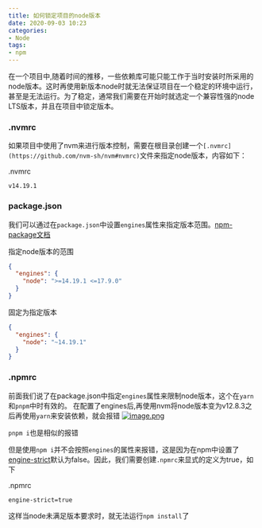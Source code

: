 ```yaml
---
title: 如何锁定项目的node版本
date: 2020-09-03 10:23
categories:
- Node
tags: 
- npm
---
```


在一个项目中,随着时间的推移，一些依赖库可能只能工作于当时安装时所采用的node版本。这时再使用新版本node时就无法保证项目在一个稳定的环境中运行，甚至是无法运行。为了稳定，通常我们需要在开始时就选定一个兼容性强的node LTS版本，并且在项目中锁定版本。

### .nvmrc 
如果项目中使用了nvm来进行版本控制，需要在根目录创建一个`[.nvmrc](https://github.com/nvm-sh/nvm#nvmrc)`文件来指定node版本，内容如下：

.nvmrc
```
v14.19.1
```

### package.json 
我们可以通过在`package.json`中设置`engines`属性来指定版本范围。[npm-package文档](https://docs.npmjs.com/cli/v9/configuring-npm/package-json)

指定node版本的范围
```json
{
  "engines": {
    "node": ">=14.19.1 <=17.9.0"
  }
}
```

固定为指定版本
```json
{
  "engines": {
    "node": "~14.19.1"
  }
}
```


### .npmrc
前面我们说了在package.json中指定`engines`属性来限制node版本，这个在`yarn`和`pnpm`中时有效的。
在配置了engines后,再使用nvm将node版本变为v12.8.3之后再使用`yarn`来安装依赖，就会报错
[![image.png](https://i.postimg.cc/RFSFp28j/image.png)](https://postimg.cc/3yqYdf3B)

`pnpm i`也是相似的报错

但是使用`npm i`并不会按照`engines`的属性来报错，这是因为在npm中设置了[engine-strict](https://docs.npmjs.com/cli/v7/using-npm/config#engine-strict)默认为false。因此，我们需要创建`.npmrc`来显式的定义为true，如下

.npmrc
```
engine-strict=true
```

这样当node未满足版本要求时，就无法运行`npm install`了